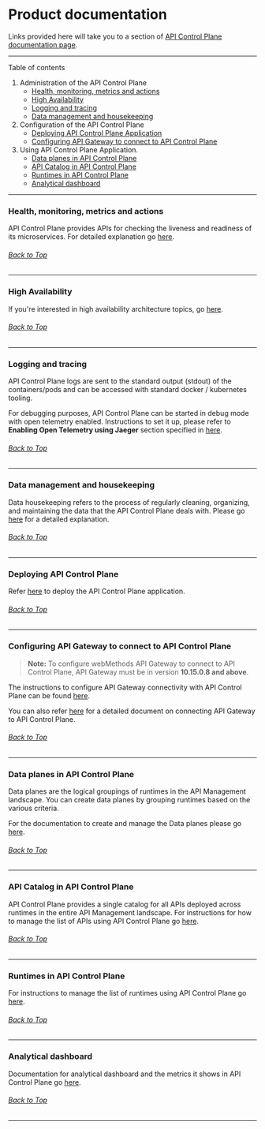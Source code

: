# Product documentation

Links provided here will take you to a section of [API Control Plane documentation page](https://documentation.softwareag.com/wco/10.16.0/en/webhelp/wco-webhelp/).

***

Table of contents

1. Administration of the API Control Plane
   - [Health, monitoring, metrics and actions](#health-monitoring-metrics-and-actions)
   - [High Availability](#high-availability)
   - [Logging and tracing](#logging-and-tracing)
   - [Data management and housekeeping](#data-management-and-housekeeping)
2. Configuration of the API Control Plane
   - [Deploying API Control Plane Application](#deploying-api-control-plane) 
   - [Configuring API Gateway to connect to API Control Plane](#configuring-api-gateway-to-connect-to-api-control-plane)
3. Using API Control Plane Application.
   - [Data planes in API Control Plane](#data-planes-in-api-control-plane)
   - [API Catalog in API Control Plane](#api-catalog-in-api-control-plane)
   - [Runtimes in API Control Plane](#runtimes-in-api-control-plane)
   - [Analytical dashboard](#analytical-dashboard)

***

### Health, monitoring, metrics and actions

API Control Plane provides APIs for checking the liveness and readiness of its microservices.
For detailed explanation go [here](https://documentation.softwareag.com/wco/10.16.0/en/webhelp/wco-webhelp/#page/wco-webhelp%2Fco-microservices_application_level.html%23).

###### [Back to Top](#product-documentation)
***

### High Availability

If you're interested in high availability architecture topics, go [here](https://documentation.softwareag.com/wco/10.16.0/en/webhelp/wco-webhelp/#page/wco-webhelp%2F_api_cp_webhelp.1.008.html%23).

###### [Back to Top](#product-documentation)
***

### Logging and tracing

API Control Plane logs are sent to the standard output (stdout) of the containers/pods and can be accessed with standard docker / kubernetes tooling.

For debugging purposes, API Control Plane can be started in debug mode with open telemetry enabled. Instructions to set it up, please refer to **Enabling Open Telemetry using Jaeger** section specified in [here](../../deployment/docker/README.md).

###### [Back to Top](#product-documentation)
***

### Data management and housekeeping

Data housekeeping refers to the process of regularly cleaning, organizing, and maintaining the data that the API Control Plane deals with.
Please go [here](https://documentation.softwareag.com/wco/10.16.0/en/webhelp/wco-webhelp/#page/wco-webhelp%2Fco-data_mgmt.html%23) for a detailed explanation.

###### [Back to Top](#product-documentation)
***

### Deploying API Control Plane

Refer [here](../../README.md#deploying-api-control-plane) to deploy the API Control Plane application.

###### [Back to Top](#product-documentation)
***


### Configuring API Gateway to connect to API Control Plane

> **Note:** To configure webMethods API Gateway to connect to API Control Plane, API Gateway must be in version **10.15.0.8 and above**. 

The instructions to configure API Gateway connectivity with API Control Plane can be found [here](../../deployment/agent/webmethods-api-gateway/README.md).

You can also refer  [here](https://documentation.softwareag.com/wco/10.16.0/en/webhelp/wco-webhelp/#page/wco-webhelp%2Fco-agent.html%23) for a detailed document on connecting API Gateway to API Control Plane.

###### [Back to Top](#product-documentation)
***

### Data planes in API Control Plane

Data planes are the logical groupings of runtimes in the API Management landscape. You can create data planes by grouping runtimes based on the various criteria.
  
For the documentation to create and manage the Data planes please go [here](https://documentation.softwareag.com/wco/10.16.0/en/webhelp/wco-webhelp/#page/wco-webhelp%2F_api_cp_webhelp.1.085.html%23).

###### [Back to Top](#product-documentation)
***

### API Catalog in API Control Plane

API Control Plane provides a single catalog for all APIs deployed across runtimes in the entire API Management landscape. For instructions for how to manage the list of APIs using API Control Plane go [here](https://documentation.softwareag.com/wco/10.16.0/en/webhelp/wco-webhelp/#page/wco-webhelp%2Fco-manage_apis.html%23wwconnect_header).

###### [Back to Top](#product-documentation)
***

### Runtimes in API Control Plane

For instructions to manage the list of runtimes using API Control Plane go [here](https://documentation.softwareag.com/wco/10.16.0/en/webhelp/wco-webhelp/#page/wco-webhelp%2F_api_cp_webhelp.1.068.html%23).

###### [Back to Top](#product-documentation)
***

### Analytical dashboard

Documentation for analytical dashboard and the metrics it shows in API Control Plane go [here](https://documentation.softwareag.com/wco/10.16.0/en/webhelp/wco-webhelp/#page/wco-webhelp%2Fco-dashboard.html%23).

###### [Back to Top](#product-documentation)
***
